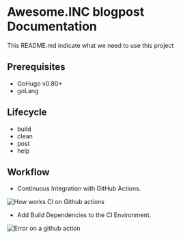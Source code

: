 # Awesome.INC blogpost Documentation

This README.md indicate what we need to use this project

## Prerequisites

- GoHugo v0.80+
- goLang

## Lifecycle

- build
- clean
- post
- help

## Workflow

- Continuous Integration with GitHub Actions.

![How works CI on Github actions](https://dduportal.github.io/public/holberton/m3-t0-0.png)

- Add Build Dependencies to the CI Environment.

![Error on a github action](https://dduportal.github.io/public/holberton/m3-t1-0.png)
